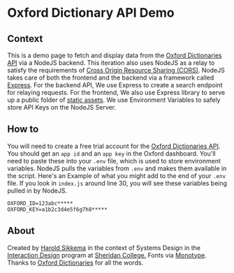 # Oxford Dictionary API Demo 

## Context
This is a demo page to fetch and display data from the [Oxford Dictionaries API](https://developer.oxforddictionaries.com/) via a NodeJS backend. This iteration also uses NodeJS as a relay to satisfy the requirements of [Cross Origin Resource Sharing (CORS)](https://developer.mozilla.org/en-US/docs/Web/HTTP/CORS). NodeJS takes care of both the frontend and the backend via a framework called [Express](https://expressjs.com). For the backend API, We use Express to create a search endpoint for relaying requests. For the frontend, We also use Express library to serve up a public folder of [static assets](https://expressjs.com/en/starter/static-files.html). We use Environment Variables to safely store API Keys on the NodeJS Server.

## How to 
You will need to create a free trial account for the [Oxford Dictionaries API](https://developer.oxforddictionaries.com/). You should get an `app id` and an `app key` in the Oxford dashboard. You'll need to paste these into your `.env` file, which is used to store environment variables. NodeJS pulls the variables from `.env` and makes them available in the script. Here's an Example of what you might add to the end of your `.env` file. If you look in `index.js` around line 30, you will see these variables being pulled in by NodeJS.

```
OXFORD_ID=123abc*****
OXFORD_KEY=a1b2c3d4e5f6g7h8*****
```

## About 
Created by [Harold Sikkema](https://nsitu.ca) in the context of Systems Design in the [Interaction Design](https://ixd.sheridancollege.ca/program.html) program at [Sheridan College.](https://www.sheridancollege.ca/) Fonts via [Monotype](https://enterprise.monotype.com/). Thanks to [Oxford Dictionaries](https://developer.oxforddictionaries.com/) for all the words.